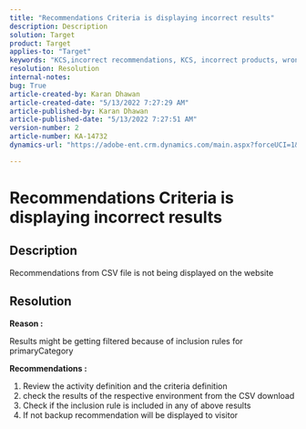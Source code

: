 ```yaml
---
title: "Recommendations Criteria is displaying incorrect results"
description: Description
solution: Target
product: Target
applies-to: "Target"
keywords: "KCS,incorrect recommendations, KCS, incorrect products, wrong "
resolution: Resolution
internal-notes: 
bug: True
article-created-by: Karan Dhawan
article-created-date: "5/13/2022 7:27:29 AM"
article-published-by: Karan Dhawan
article-published-date: "5/13/2022 7:27:51 AM"
version-number: 2
article-number: KA-14732
dynamics-url: "https://adobe-ent.crm.dynamics.com/main.aspx?forceUCI=1&pagetype=entityrecord&etn=knowledgearticle&id=69439123-8ed2-ec11-a7b5-00224809c101"

---
```

# Recommendations Criteria is displaying incorrect results

## Description


Recommendations from CSV file is not being displayed on the website


## Resolution


<b>Reason : </b>

Results might be getting filtered because of inclusion rules for primaryCategory



<b>Recommendations :</b>

1. Review the activity definition and the criteria definition
 2. check the results of the respective environment from the CSV download
 3. Check if the inclusion rule is included in any of above results
 4. If not backup recommendation will be displayed to visitor
